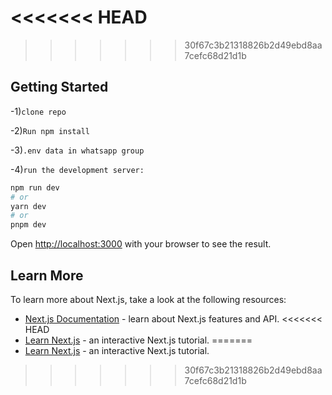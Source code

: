 <<<<<<< HEAD
=======

>>>>>>> 30f67c3b21318826b2d49ebd8aa7cefc68d21d1b
## Getting Started

-1)`clone repo`

-2)`Run npm install`

-3)`.env data in whatsapp group`

-4)`run the development server:`

```bash
npm run dev
# or
yarn dev
# or
pnpm dev
```

Open [http://localhost:3000](http://localhost:3000) with your browser to see the result.

## Learn More

To learn more about Next.js, take a look at the following resources:

- [Next.js Documentation](https://nextjs.org/docs) - learn about Next.js features and API.
<<<<<<< HEAD
- [Learn Next.js](https://nextjs.org/learn) - an interactive Next.js tutorial.
=======
- [Learn Next.js](https://nextjs.org/learn) - an interactive Next.js tutorial.
>>>>>>> 30f67c3b21318826b2d49ebd8aa7cefc68d21d1b
